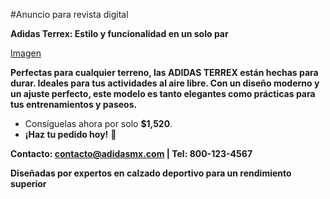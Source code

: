 #Anuncio para revista digital

**Adidas Terrex: Estilo y funcionalidad en un solo par**
   
[Imagen](https://drive.google.com/file/d/1cd-ZDg42DhGjk1Vhvy0eGB95YQsG_bsC/view?usp=sharing)

 **Perfectas para cualquier terreno, las **ADIDAS TERREX** están hechas para durar. Ideales para tus actividades al aire libre. Con un diseño moderno y un ajuste perfecto, este modelo es tanto elegantes como prácticas para tus entrenamientos y paseos.**
   
   - Consíguelas ahora por solo **$1,520**.
   - **¡Haz tu pedido hoy!** 🎉

 **Contacto: [contacto@adidasmx.com](mailto:contacto@adidasmx.com) | Tel: 800-123-4567**
   
 **Diseñadas por expertos en calzado deportivo para un rendimiento superior**
   
